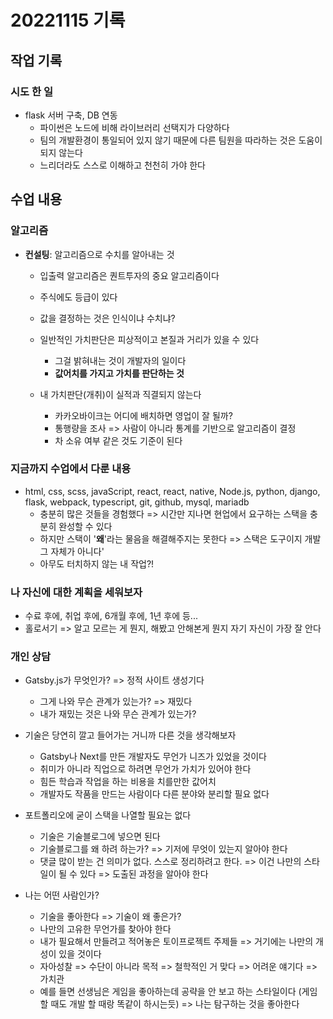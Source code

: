﻿# 20221115 기록
## 작업 기록
### 시도 한 일
- flask 서버 구축, DB 연동
  - 파이썬은 노드에 비해 라이브러리 선택지가 다양하다
  - 팀의 개발환경이 통일되어 있지 않기 때문에 다른 팀원을 따라하는 것은 도움이 되지 않는다
  - 느리더라도 스스로 이해하고 천천히 가야 한다

## 수업 내용
### 알고리즘 
- **컨설팅**: 알고리즘으로 수치를 알아내는 것
  - 입출력 알고리즘은 퀀트투자의 중요 알고리즘이다
  - 주식에도 등급이 있다
  - 값을 결정하는 것은 인식이냐 수치냐?

  - 일반적인 가치판단은 피상적이고 본질과 거리가 있을 수 있다
    - 그걸 밝혀내는 것이 개발자의 일이다
    - **값어치를 가지고 가치를 판단하는 것**

  - 내 가치판단(개취)이 실적과 직결되지 않는다
    - 카카오바이크는 어디에 배치하면 영업이 잘 될까?
    - 통행량을 조사 => 사람이 아니라 통계를 기반으로 알고리즘이 결정
    - 차 소유 여부 같은 것도 기준이 된다

### 지금까지 수업에서 다룬 내용
- html, css, scss, javaScript, react, react, native, Node.js, python, django, flask, webpack, typescript, git, github, mysql, mariadb
  - 충분히 많은 것들을 경험했다 => 시간만 지나면 현업에서 요구하는 스택을 충분히 완성할 수 있다
  - 하지만 스택이 '**왜**'라는 물음을 해결해주지는 못한다 => 스택은 도구이지 개발 그 자체가 아니다'
  - 아무도 터치하지 않는 내 작업?!

### 나 자신에 대한 계획을 세워보자 
- 수료 후에, 취업 후에, 6개월 후에, 1년 후에 등...
- 홀로서기 => 알고 모르는 게 뭔지, 해봤고 안해본게 뭔지 자기 자신이 가장 잘 안다

### 개인 상담
- Gatsby.js가 무엇인가? => 정적 사이트 생성기다
  - 그게 나와 무슨 관계가 있는가? => 재밌다
  - 내가 재밌는 것은 나와 무슨 관계가 있는가?

- 기술은 당연히 깔고 들어가는 거니까 다른 것을 생각해보자
  - Gatsby나 Next를 만든 개발자도 무언가 니즈가 있었을 것이다
  - 취미가 아니라 직업으로 하려면 무언가 가치가 있어야 한다
  - 힘든 학습과 작업을 하는 비용을 치를만한 값어치
  - 개발자도 작품을 만드는 사람이다 다른 분야와 분리할 필요 없다

- 포트폴리오에 굳이 스택을 나열할 필요는 없다 
  - 기술은 기술블로그에 넣으면 된다
  - 기술블로그를 왜 하려 하는가? => 기저에 무엇이 있는지 알아야 한다
  - 댓글 많이 받는 건 의미가 없다. 스스로 정리하려고 한다. => 이건 나만의 스타일이 될 수 있다 => 도출된 과정을 알아야 한다

- 나는 어떤 사람인가? 
  - 기술을 좋아한다 => 기술이 왜 좋은가?
  - 나만의 고유한 무언가를 찾아야 한다
  - 내가 필요해서 만들려고 적어놓은 토이프로젝트 주제들 => 거기에는 나만의 개성이 있을 것이다
  - 자아성찰 => 수단이 아니라 목적 => 철학적인 거 맞다 => 어려운 얘기다 => 가치관
  - 예를 들면 선생님은 게임을 좋아하는데 공략을 안 보고 하는 스타일이다 (게임 할 때도 개발 할 때랑 똑같이 하시는듯) => 나는 탐구하는 것을 좋아한다